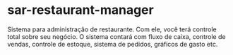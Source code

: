 # sar-restaurant-manager
Sistema para administração de restaurante. Com ele, você terá controle total sobre seu negócio. O sistema contará com fluxo de caixa, controle de vendas, controle de estoque, sistema de pedidos, gráficos de gasto etc.
